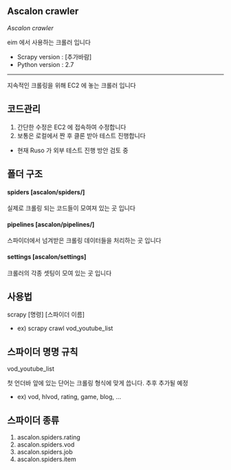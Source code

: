 ## Ascalon crawler

_Ascalon crawler_

eim 에서 사용하는 크롤러 입니다
  
  
   
+ Scrapy version : [추가바람]
+ Python version : 2.7

- - -

지속적인 크롤링을 위해 EC2 에 놓는 크롤러 입니다

## 코드관리
1. 간단한 수정은 EC2 에 접속하여 수정합니다
2. 보통은 로컬에서 짠 후 클론 받아 테스트 진행합니다
+ 현재 Ruso 가 외부 테스트 진행 방안 검토 중

## 폴더 구조
#### spiders [ascalon/spiders/]
실제로 크롤링 되는 코드들이 모여져 있는 곳 입니다

#### pipelines [ascalon/pipelines/]
스파이더에서 넘겨받은 크롤링 데이터들을 처리하는 곳 입니다

#### settings [ascalon/settings]
크롤러의 각종 셋팅이 모여 있는 곳 입니다

## 사용법
scrapy [명령] [스파이더 이름]
+ ex) scrapy crawl vod_youtube_list

## 스파이더 명명 규칙
vod_youtube_list

첫 언더바 앞에 있는 단어는 크롤링 형식에 맞게 씁니다. 추후 추가될 예정
+ ex) vod, hlvod, rating, game, blog, ...

## 스파이더 종류
1. ascalon.spiders.rating
2. ascalon.spiders.vod
3. ascalon.spiders.job
4. ascalon.spiders.item